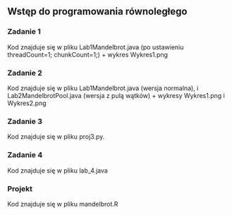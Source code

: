 ## Wstęp do programowania równoległego

### Zadanie 1
Kod znajduje się w pliku Lab1Mandelbrot.java (po ustawieniu threadCount=1; chunkCount=1;) + wykres Wykres1.png

### Zadanie 2
Kod znajduje się w pliku Lab1Mandelbrot.java (wersja normalna), i Lab2MandelbrotPool.java (wersja z pulą wątków) + wykresy Wykres1.png i Wykres2.png

### Zadanie 3
Kod znajduje się w pliku proj3.py.

### Zadanie 4
Kod znajduje się w pliku lab_4.java

### Projekt
Kod znajduje się w pliku mandelbrot.R
